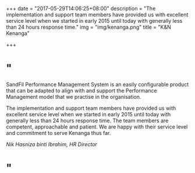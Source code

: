 +++
date = "2017-05-29T14:06:25+08:00"
description = "The implementation and support team members have provided us with excellent service level when we started in early 2015 until today with generally less than 24 hours response time."
img = "img/kenanga.png"
title = "K&N Kenanga"

+++

# "
SandFil Performance Management System is an easily configurable product that can be adapted to align with and support the Performance Management model that we practise in the organisation.

The implementation and support team members have provided us with excellent service level when we started in early 2015 until today with generally less than 24 hours response time. The team members are competent, approachable and patient. We are happy with their service level and commitment to serve Kenanga thus far.


<em>Nik Hasniza binti Ibrahim, HR Director</em>
# "
